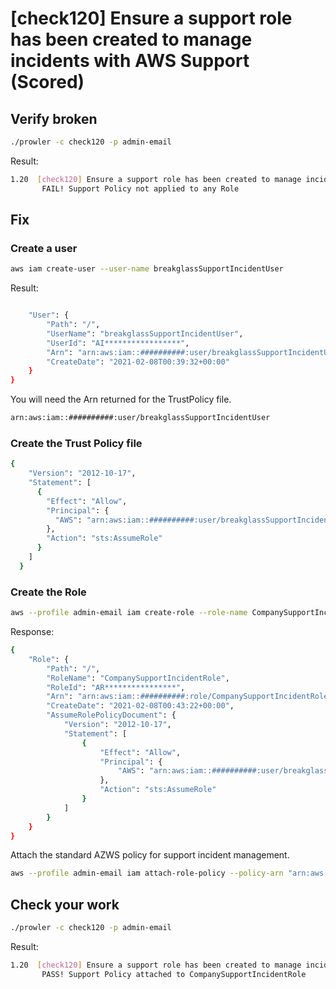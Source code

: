 # [check120] Ensure a support role has been created to manage incidents with AWS Support (Scored)

## Verify broken

```bash
./prowler -c check120 -p admin-email
```

Result:

```bash
1.20  [check120] Ensure a support role has been created to manage incidents with AWS Support (Scored)   
       FAIL! Support Policy not applied to any Role 
```

## Fix 

### Create a user

```bash
aws iam create-user --user-name breakglassSupportIncidentUser
```

Result:

```bash

    "User": {
        "Path": "/",
        "UserName": "breakglassSupportIncidentUser",
        "UserId": "AI*****************",
        "Arn": "arn:aws:iam::##########:user/breakglassSupportIncidentUser",
        "CreateDate": "2021-02-08T00:39:32+00:00"
    }
}
```

You will need the Arn returned for the TrustPolicy file.

```bash
arn:aws:iam::##########:user/breakglassSupportIncidentUser
```

### Create the Trust Policy file

```bash
{
    "Version": "2012-10-17",
    "Statement": [
      {
        "Effect": "Allow",
        "Principal": {
          "AWS": "arn:aws:iam::##########:user/breakglassSupportIncidentUser"
        },
        "Action": "sts:AssumeRole"
      }
    ]
  }
```

### Create the Role

```bash
aws --profile admin-email iam create-role --role-name CompanySupportIncidentRole --assume-role-policy-document file://TrustPolicy.json
```

Response:

```bash
{
    "Role": {
        "Path": "/",
        "RoleName": "CompanySupportIncidentRole",
        "RoleId": "AR****************",
        "Arn": "arn:aws:iam::##########:role/CompanySupportIncidentRole",
        "CreateDate": "2021-02-08T00:43:22+00:00",
        "AssumeRolePolicyDocument": {
            "Version": "2012-10-17",
            "Statement": [
                {
                    "Effect": "Allow",
                    "Principal": {
                        "AWS": "arn:aws:iam::##########:user/breakglassSupportIncidentUser"
                    },
                    "Action": "sts:AssumeRole"
                }
            ]
        }
    }
}
```

Attach the standard AZWS policy for support incident management.

```bash
aws --profile admin-email iam attach-role-policy --policy-arn "arn:aws:iam::aws:policy/AWSSupportAccess" --role-name CompanySupportIncidentRole
```

## Check your work

```bash
./prowler -c check120 -p admin-email
```

Result:

```bash
1.20  [check120] Ensure a support role has been created to manage incidents with AWS Support (Scored)   
       PASS! Support Policy attached to CompanySupportIncidentRole
```
